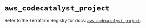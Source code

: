 # `aws_codecatalyst_project`

Refer to the Terraform Registry for docs: [`aws_codecatalyst_project`](https://registry.terraform.io/providers/hashicorp/aws/5.53.0/docs/resources/codecatalyst_project).
